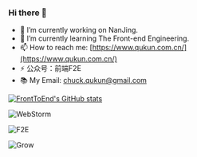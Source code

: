 ### Hi there 👋

- 🔭 I’m currently working on NanJing.
- 🌱 I’m currently learning The Front-end Engineering.
- 📫 How to reach me: [https://www.qukun.com.cn/](https://www.qukun.com.cn/)
- ⚡ 公众号：前端F2E
- 📚 My Email: chuck.qukun@gmail.com

[![FrontToEnd's GitHub stats](https://github-readme-stats.vercel.app/api?username=FrontToEnd&show_icons=true&theme=material-palenight)](https://github.com/anuraghazra/github-readme-stats)

![WebStorm](https://img.shields.io/badge/Tool-WebStorm-blue)

![F2E](https://img.shields.io/badge/Job-F2E-brightgreen)

![Grow](https://img.shields.io/badge/Grow-everyday-green)


